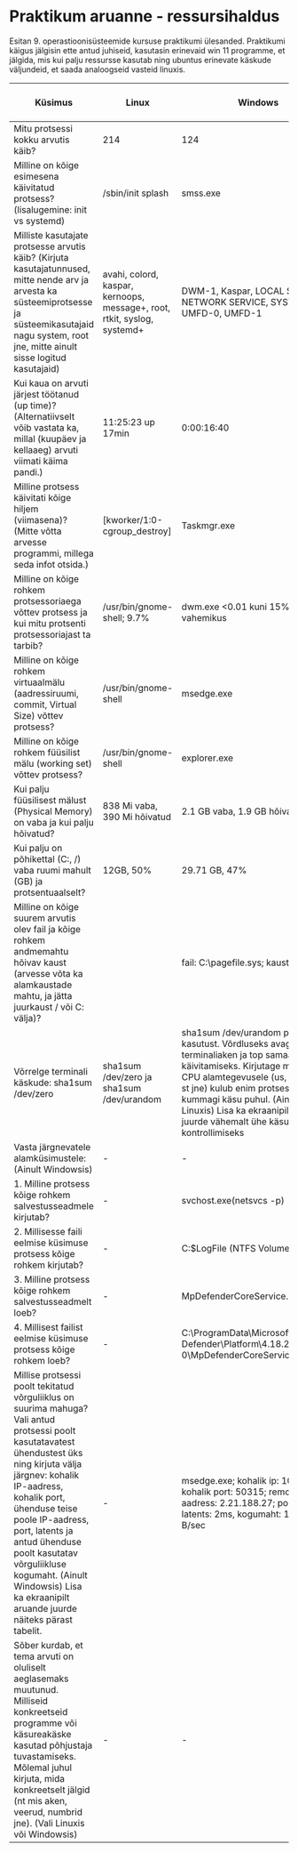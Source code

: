 # Praktikum  aruanne - ressursihaldus

Esitan 9. operastioonisüsteemide kursuse praktikumi ülesanded. Praktikumi käigus jälgisin ette antud juhiseid, kasutasin erinevaid win 11 programme, et jälgida, mis kui palju ressursse kasutab ning ubuntus erinevate käskude väljundeid, et saada analoogseid vasteid linuxis.

| Küsimus                                                                                                                                                                                                                                                                                                                                                                                                                         | Linux                                                                                                                                                                                                                                                                                                                                                                                                                              | Windows                                                                                                                                                                                          | Linuxis kasutatud käsklus                                                                                                                              | Windowsis kasutatud tööriist                                                             |
|---------------------------------------------------------------------------------------------------------------------------------------------------------------------------------------------------------------------------------------------------------------------------------------------------------------------------------------------------------------------------------------------------------------------------------|------------------------------------------------------------------------------------------------------------------------------------------------------------------------------------------------------------------------------------------------------------------------------------------------------------------------------------------------------------------------------------------------------------------------------------|--------------------------------------------------------------------------------------------------------------------------------------------------------------------------------------------------|--------------------------------------------------------------------------------------------------------------------------------------------------------|------------------------------------------------------------------------------------------|
| Mitu protsessi kokku arvutis käib?                                                                                                                                                                                                                                                                                                                                                                                              | 214                                                                                                                                                                                                                                                                                                                                                                                                                                | 124                                                                                                                                                                                              | ps -aux \| wc -l                                                                                                                                       | Task Manager -> Jõudlus                                                                  |
| Milline on kõige esimesena käivitatud protsess? (lisalugemine: init vs systemd)                                                                                                                                                                                                                                                                                                                                                 | /sbin/init splash                                                                                                                                                                                                                                                                                                                                                                                                                  | smss.exe                                                                                                                                                                                         | ps axo pid,cmd,comm,etime \| head -n 2 \| tail -n 1                                                                                                    | Process Explorer -> Start Time                                                           |
| Milliste kasutajate protsesse arvutis käib? (Kirjuta kasutajatunnused, mitte nende arv ja arvesta ka süsteemiprotsesse ja süsteemikasutajaid nagu system, root jne, mitte ainult sisse logitud kasutajaid)                                                                                                                                                                                                                      | avahi, colord, kaspar, kernoops, message+, root, rtkit, syslog, systemd+                                                                                                                                                                                                                                                                                                                                                           | DWM-1, Kaspar, LOCAL SERVICE, NETWORK SERVICE, SYSTEM, UMFD-0, UMFD-1                                                                                                                            | ps -aux \| awk '{print $1}' \| tail -n +2 \| sort -u                                                                                                   | Task Manager -> Üksikasjad > kasutajanimi                                                |
| Kui kaua on arvuti järjest töötanud (up time)? (Alternatiivselt võib vastata ka, millal (kuupäev ja kellaaeg) arvuti viimati käima pandi.)                                                                                                                                                                                                                                                                                      | 11:25:23 up 17min                                                                                                                                                                                                                                                                                                                                                                                                                  | 0:00:16:40                                                                                                                                                                                       | uptime                                                                                                                                                 | Task Manager ->  Jõudlus -> Tööaeg                                                       |
| Milline protsess käivitati kõige hiljem (viimasena)? (Mitte võtta arvesse programmi, millega seda infot otsida.)                                                                                                                                                                                                                                                                                                                | [kworker/1:0-cgroup_destroy]                                                                                                                                                                                                                                                                                                                                                                                                       | Taskmgr.exe                                                                                                                                                                                      | ps -aux \| tail -n 4 \| head -1                                                                                                                        | Process Explorer -> Start Time                                                           |
| Milline on kõige rohkem protsessoriaega võttev protsess ja kui mitu protsenti protsessoriajast ta tarbib?                                                                                                                                                                                                                                                                                                                       | /usr/bin/gnome-shell; 9.7%                                                                                                                                                                                                                                                                                                                                                                                                         | dwm.exe <0.01 kuni 15% vahemikus                                                                                                                                                                 | ps aux --sort=%cpu \| tail -n 1                                                                                                                        | Process Explorer -> CPU Time                                                             |
| Milline on kõige rohkem virtuaalmälu (aadressiruumi, commit, Virtual Size) võttev protsess?                                                                                                                                                                                                                                                                                                                                     | /usr/bin/gnome-shell                                                                                                                                                                                                                                                                                                                                                                                                               | msedge.exe                                                                                                                                                                                       | ps aux --sort=vsz \| tail -n 1                                                                                                                         | Process Explorer -> Virtual Size                                                         |
| Milline on kõige rohkem füüsilist mälu (working set) võttev protsess?                                                                                                                                                                                                                                                                                                                                                           | /usr/bin/gnome-shell                                                                                                                                                                                                                                                                                                                                                                                                               | explorer.exe                                                                                                                                                                                     | ps aux --sort=rss \| tail -n 1                                                                                                                         | Process explorer -> Working Set                                                          |
| Kui palju füüsilisest mälust (Physical Memory) on vaba ja kui palju hõivatud?                                                                                                                                                                                                                                                                                                                                                   | 838 Mi vaba, 390 Mi hõivatud                                                                                                                                                                                                                                                                                                                                                                                                       | 2.1 GB vaba, 1.9 GB hõivatud                                                                                                                                                                     | free -h \| awk '/^Mem:/ {print $3,$4}'                                                                                                                 | Task Manager -> Jõudlus -> Saadaval                                                      |
| Kui palju on põhikettal (C:, /) vaba ruumi mahult (GB) ja protsentuaalselt?                                                                                                                                                                                                                                                                                                                                                     | 12GB, 50%                                                                                                                                                                                                                                                                                                                                                                                                                          | 29.71 GB, 47%                                                                                                                                                                                    | df -h / \| awk '{print $4,$5}'                                                                                                                         | Disk Management -> Vaba ruum, % vaba                                                     |
| Milline on kõige suurem arvutis olev fail ja kõige rohkem andmemahtu hõivav kaust (arvesse võta ka alamkaustade mahtu, ja jätta juurkaust / või C: välja)?                                                                                                                                                                                                                                                                      |                                                                                                                                                                                                                                                                                                                                                                                                                                    | fail: C:\pagefile.sys; kaust: Windows                                                                                                                                                            |   | WinDirStat -> (C:) -> OK                                                                 |
| Võrrelge terminali käskude: sha1sum /dev/zero | sha1sum /dev/zero ja sha1sum /dev/urandom | sha1sum /dev/urandom protsessori kasutust. Võrdluseks avage teine terminaliaken ja top samaaegseks käivitamiseks. Kirjutage millisele CPU alamtegevusele (us, sy, id, wa, st jne) kulub enim protsessori aega kummagi käsu puhul. (Ainult Linuxis) Lisa ka ekraanipilt aruande juurde vähemalt ühe käsu vastuse kontrollimiseks     |                                                                                                                                                                                                                                                                                                                                                                                                                                    | -                                                                                                                                                                                                |                                                                 | -                                                                                        |
| Vasta järgnevatele alamküsimustele: (Ainult Windowsis)                                                                                                                                                                                                                                                                                                                                                                          | -                                                                                                                                                                                                                                                                                                                                                                                                                                  | -                                                                                                                                                                                                | -                                                                                                                                                      | -                                                                                        |
|     1. Milline protsess kõige rohkem salvestusseadmele kirjutab?                                                                                                                                                                                                                                                                                                                                                                | -                                                                                                                                                                                                                                                                                                                                                                                                                                  | svchost.exe(netsvcs -p)                                                                                                                                                                          | -                                                                                                                                                      | Resource Monitor -> Disk -> Write (B/sec)                                                |
|     2. Millisesse faili eelmise küsimuse protsess kõige rohkem kirjutab?                                                                                                                                                                                                                                                                                                                                                        | -                                                                                                                                                                                                                                                                                                                                                                                                                                  | C:\$LogFile (NTFS Volume Log)                                                                                                                                                                    | -                                                                                                                                                      | Resource Monitor -> Disk -> File                                                         |
|     3. Milline protsess kõige rohkem salvestusseadmelt loeb?                                                                                                                                                                                                                                                                                                                                                                    | -                                                                                                                                                                                                                                                                                                                                                                                                                                  | MpDefenderCoreService.exe                                                                                                                                                                        | -                                                                                                                                                      | Resource Monitor -> Disk -> Read (B/sec)                                                 |
|     4. Millisest failist eelmise küsimuse protsess kõige rohkem loeb?                                                                                                                                                                                                                                                                                                                                                           | -                                                                                                                                                                                                                                                                                                                                                                                                                                  | C:\ProgramData\Microsoft\Wimdows Defender\Platform\4.18.24090.11-0\MpDefenderCoreService.exe                                                                                                     | -                                                                                                                                                      | Resource Monitor -> Disk -> File                                                         |
| Millise protsessi poolt tekitatud võrguliiklus on suurima mahuga? Vali antud protsessi poolt kasutatavatest ühendustest üks ning kirjuta välja järgnev: kohalik IP-aadress, kohalik port, ühenduse teise poole IP-aadress, port, latents ja antud ühenduse poolt kasutatav võrguliikluse kogumaht. (Ainult Windowsis) Lisa ka ekraanipilt aruande juurde näiteks pärast tabelit.                                                | -                                                                                                                                                                                                                                                                                                                                                                                                                                  | msedge.exe; kohalik ip: 10.0.2.15; kohalik port: 50315; remote aadress: 2.21.188.27; port 443; latents: 2ms, kogumaht: 1,019,379 B/sec                                                           | -                                                                                                                                                      | Resource Monitor -> Overview -> Network ; Resource Monitor -> Network -> TCP Connections |
| Sõber kurdab, et tema arvuti on oluliselt aeglasemaks muutunud. Milliseid konkreetseid programme või käsureakäske kasutad põhjustaja tuvastamiseks. Mõlemal juhul kirjuta, mida konkreetselt jälgid (nt mis aken, veerud, numbrid jne). (Vali Linuxis või Windowsis)                                                                                                                                                            | -                                                                                                                                                                                                                                                                                                                                                                                                                                  | -                                                                                                                                                                                                | -                                                                                                                                   | -                                                                                        |
